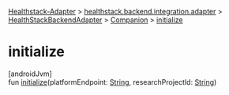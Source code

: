 
[Healthstack-Adapter](../../../../healthstack-adapter.html) > [healthstack.backend.integration.adapter](../../index.html) > [HealthStackBackendAdapter](../index.html) > [Companion](index.html) > [initialize](initialize.html)



# initialize



[androidJvm]\
fun [initialize](initialize.html)(platformEndpoint: [String](https://kotlinlang.org/api/latest/jvm/stdlib/kotlin/-string/index.html), researchProjectId: [String](https://kotlinlang.org/api/latest/jvm/stdlib/kotlin/-string/index.html))




